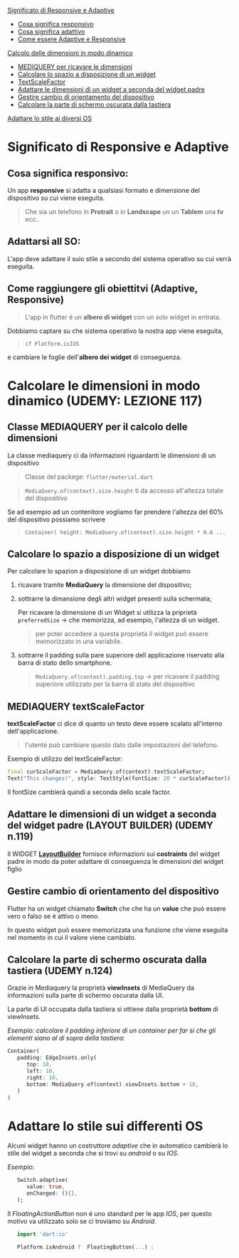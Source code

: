 [Significato di Responsive e Adaptive](#significato-di-responsive-e-adaptive)
 * [Cosa significa responsivo](##cosa-significa-responsivo)
 * [Cosa significa adattivo](#adattarsi-all-so)
 * [Come essere Adaptive e Responsive](#come-raggiungere-gli-obiettitvi-adaptive-responsive)
  
[Calcolo delle dimensioni in modo dinamico](#calcolare-le-dimensioni-in-modo-dinamico)
 * [MEDIQUERY per ricavare le dimensioni](#classe-mediaquery-per-il-calcolo-delle-dimensioni)
 * [Calcolare lo spazio a disposizione di un widget](#calcolare-lo-spazio-a-disposizione-di-un-widget)
 * [TextScaleFactor](#mediaquery-textscalefactor)
 * [Adattare le dimensioni di un widget a seconda del widget padre](#adattare-le-dimensioni-di-un-widget-a-seconda-del-widget-padre-layout-builder-udemy-n119)
 * [Gestire cambio di orientamento del dispositivo](#gestire-cambio-di-orientamento-del-dispositivo)
 * [Calcolare la parte di schermo oscurata dalla tastiera](#calcolare-la-parte-di-schermo-oscurata-dalla-tastiera-udemy-n124)
  
[Adattare lo stile ai diversi OS](#adattare-lo-stile-sui-differenti-os)


# Significato di Responsive e Adaptive

## Cosa significa responsivo:
Un app **responsive** si adatta a qualsiasi formato e dimensione del
dispositivo su cui viene eseguita.

> Che sia un telefono in **Protrait** o in  **Landscape** un 
> un **Tablem** una **tv** ecc..

## Adattarsi all SO:
L'app deve adattare il suio stile a secondo del sistema operativo su cui verrà eseguita.

## Come raggiungere gli obiettitvi (Adaptive, Responsive)
> L'app in  flutter é un **albero di widget** con un solo widget 
> in entrata.

Dobbiamo captare su che sistema operativo la nostra app viene eseguita,

> `if Platform.isIOS`

e cambiare le foglie dell'**albero dei widget** di conseguenza.

# Calcolare le dimensioni in modo dinamico (UDEMY: LEZIONE 117)

## Classe MEDIAQUERY per il calcolo delle dimensioni
 La classe mediaquery ci da informazioni riguardanti le dimensioni di un dispositivo

 > Classe del packege: `flutter/material.dart`

 > `MediaQuery.of(context).size.height`
 > ti da accesso all'altezza totale del dispositivo 

 Se ad esempio ad un contenitore vogliamo far prendere l'altezza del 60% del dispositivo possiamo scrivere

 > `Container( height: MediaQuery.of(context).size.height * 0.6 ...`

 ## Calcolare lo spazio a disposizione di un widget
 Per calcolare lo spazion a disposizione di un widget dobbiamo 
 1. ricavare tramite **MediaQuery** la dimensione del dispositivo;
 2. sottrarre la dimansione degli altri widget presenti sulla schermata;
   
    Per ricavare la dimensione di un Widget si utilizza la priprietà `preferredSize` -> che memorizza, ad esempio, l'altezza di un widget.

    > per poter accedere a questa proprietà il widget può essere memorizzato in una variabile.
 3. sottrarre il padding sulla pare superiore dell applicazione riservato alla barra di stato dello smartphone.
     > `MediaQuery.of(context).padding.top` -> per ricavare il padding superiore utilizzato per la barra di stato del dispositivo

## MEDIAQUERY textScaleFactor
**textScaleFactor** ci dice di quanto un testo deve essere scalato all'interno dell'applicazione.

> l'utente può cambiare questo dato dalle impostazioni del telefono.

Esempio di utilizzo del textScaleFactor:

``` Dart
final curScaleFactor = MediaQuery.of(context).textScaleFactor;
Text("This changes!", style: TextStyle(fontSize: 20 * curScaleFactor));
```


Il fontSize cambierà quindi a seconda dello scale factor.

## Adattare le dimensioni di un widget a seconda del widget padre (LAYOUT BUILDER) (UDEMY n.119)

Il WIDGET [**LayoutBuilder**](https://api.flutter.dev/flutter/widgets/LayoutBuilder-class.html) fornisce informazioni sui **costraints** del widget padre in modo da poter adattare di conseguenza le dimensioni del widget figlio

## Gestire cambio di orientamento del dispositivo
Flutter ha un widget chiamato **Switch** che che ha un **value** che può essere vero o falso se é attivo o meno.

In questo widget può essere memorizzata una funzione che viene eseguita nel momento in cui il valore viene cambiato.

## Calcolare la parte di schermo oscurata dalla tastiera (UDEMY n.124)
Grazie in Mediaquery la proprietà **viewInsets** di MediaQuery da informazioni sulla parte di schermo oscurata dalla UI.

La parte di UI occupata dalla tastiera si ottiene dalla proprietà **bottom** di viewInsets.

*Esempio: calcolare il padding inferiore di un container per far si che gli elementi siano al di sopra della tastiera:*

``` Dart
Container(
   padding: EdgeInsets.only(
      top: 10,
      left: 10,
      right: 10,
      bottom: MediaQuery.of(context).viewInsets.bottom + 10,
   )
)
```
# Adattare lo stile sui differenti OS
Alcuni widget hanno un costruttore *adaptive* che in automatico cambierà lo stile del widget a seconda che si trovi su *android* o su *IOS*.

*Esempio:*
``` Dart
   Switch.adaptive(
      value: true,
      onChanged: (){},
   );
```
Il *FloatingActionButton* non é uno standard per le app *IOS*, per questo motivo va utilizzato solo se ci troviamo su *Android*.

```Dart
   import 'dart:io'

   Platform.isAndroid ?  FloatingButton(...) : 
```